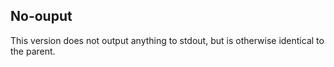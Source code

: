 ## No-ouput

This version does not output anything to stdout, but is otherwise identical to the parent.